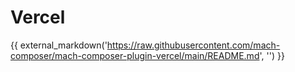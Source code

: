 # Vercel

{{ external_markdown('https://raw.githubusercontent.com/mach-composer/mach-composer-plugin-vercel/main/README.md', '') }}
